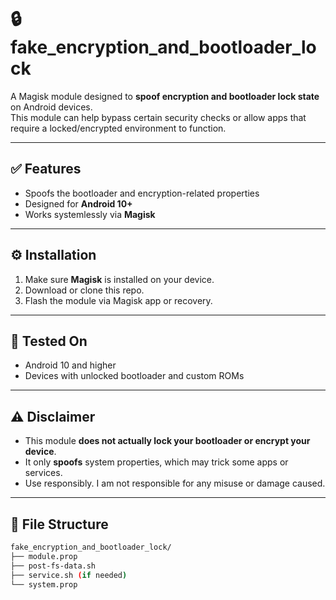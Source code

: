 # 🔒 fake_encryption_and_bootloader_lock

A Magisk module designed to **spoof encryption and bootloader lock state** on Android devices.  
This module can help bypass certain security checks or allow apps that require a locked/encrypted environment to function.

---

## ✅ Features

- Spoofs the  bootloader and encryption-related properties
- Designed for **Android 10+**
- Works systemlessly via **Magisk**

---

## ⚙️ Installation

1. Make sure **Magisk** is installed on your device.
2. Download or clone this repo.
3. Flash the module via Magisk app or recovery.

---

## 🧪 Tested On

- Android 10 and higher
- Devices with unlocked bootloader and custom ROMs

---

## ⚠️ Disclaimer

- This module **does not actually lock your bootloader or encrypt your device**.
- It only **spoofs** system properties, which may trick some apps or services.
- Use responsibly. I am not responsible for any misuse or damage caused.

---

## 📁 File Structure

```bash
fake_encryption_and_bootloader_lock/
├── module.prop
├── post-fs-data.sh
├── service.sh (if needed)
└── system.prop
